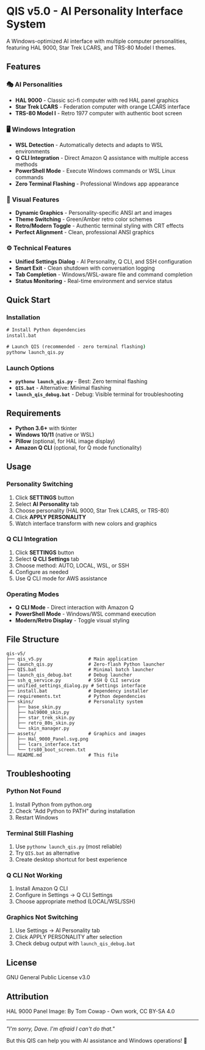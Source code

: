 # QIS v5.0 - AI Personality Interface System

A Windows-optimized AI interface with multiple computer personalities, featuring HAL 9000, Star Trek LCARS, and TRS-80 Model I themes.

## Features

### 🎭 **AI Personalities**
- **HAL 9000** - Classic sci-fi computer with red HAL panel graphics
- **Star Trek LCARS** - Federation computer with orange LCARS interface
- **TRS-80 Model I** - Retro 1977 computer with authentic boot screen

### 🖥️ **Windows Integration**
- **WSL Detection** - Automatically detects and adapts to WSL environments
- **Q CLI Integration** - Direct Amazon Q assistance with multiple access methods
- **PowerShell Mode** - Execute Windows commands or WSL Linux commands
- **Zero Terminal Flashing** - Professional Windows app appearance

### 🎨 **Visual Features**
- **Dynamic Graphics** - Personality-specific ANSI art and images
- **Theme Switching** - Green/Amber retro color schemes
- **Retro/Modern Toggle** - Authentic terminal styling with CRT effects
- **Perfect Alignment** - Clean, professional ANSI graphics

### ⚙️ **Technical Features**
- **Unified Settings Dialog** - AI Personality, Q CLI, and SSH configuration
- **Smart Exit** - Clean shutdown with conversation logging
- **Tab Completion** - Windows/WSL-aware file and command completion
- **Status Monitoring** - Real-time environment and service status

## Quick Start

### Installation
```cmd
# Install Python dependencies
install.bat

# Launch QIS (recommended - zero terminal flashing)
pythonw launch_qis.py
```

### Launch Options
- **`pythonw launch_qis.py`** - Best: Zero terminal flashing
- **`QIS.bat`** - Alternative: Minimal flashing
- **`launch_qis_debug.bat`** - Debug: Visible terminal for troubleshooting

## Requirements

- **Python 3.6+** with tkinter
- **Windows 10/11** (native or WSL)
- **Pillow** (optional, for HAL image display)
- **Amazon Q CLI** (optional, for Q mode functionality)

## Usage

### Personality Switching
1. Click **SETTINGS** button
2. Select **AI Personality** tab
3. Choose personality (HAL 9000, Star Trek LCARS, or TRS-80)
4. Click **APPLY PERSONALITY**
5. Watch interface transform with new colors and graphics

### Q CLI Integration
1. Click **SETTINGS** button
2. Select **Q CLI Settings** tab
3. Choose method: AUTO, LOCAL, WSL, or SSH
4. Configure as needed
5. Use Q CLI mode for AWS assistance

### Operating Modes
- **Q CLI Mode** - Direct interaction with Amazon Q
- **PowerShell Mode** - Windows/WSL command execution
- **Modern/Retro Display** - Toggle visual styling

## File Structure

```
qis-v5/
├── qis_v5.py                 # Main application
├── launch_qis.py             # Zero-flash Python launcher
├── QIS.bat                   # Minimal batch launcher
├── launch_qis_debug.bat      # Debug launcher
├── ssh_q_service.py          # SSH Q CLI service
├── unified_settings_dialog.py # Settings interface
├── install.bat               # Dependency installer
├── requirements.txt          # Python dependencies
├── skins/                    # Personality system
│   ├── base_skin.py
│   ├── hal9000_skin.py
│   ├── star_trek_skin.py
│   ├── retro_80s_skin.py
│   └── skin_manager.py
├── assets/                   # Graphics and images
│   ├── Hal_9000_Panel.svg.png
│   ├── lcars_interface.txt
│   └── trs80_boot_screen.txt
└── README.md                 # This file
```

## Troubleshooting

### Python Not Found
1. Install Python from python.org
2. Check "Add Python to PATH" during installation
3. Restart Windows

### Terminal Still Flashing
1. Use `pythonw launch_qis.py` (most reliable)
2. Try `QIS.bat` as alternative
3. Create desktop shortcut for best experience

### Q CLI Not Working
1. Install Amazon Q CLI
2. Configure in Settings → Q CLI Settings
3. Choose appropriate method (LOCAL/WSL/SSH)

### Graphics Not Switching
1. Use Settings → AI Personality tab
2. Click APPLY PERSONALITY after selection
3. Check debug output with `launch_qis_debug.bat`

## License

GNU General Public License v3.0

## Attribution

HAL 9000 Panel Image: By Tom Cowap - Own work, CC BY-SA 4.0

---

*"I'm sorry, Dave. I'm afraid I can't do that."*

But this QIS can help you with AI assistance and Windows operations! 🚀
